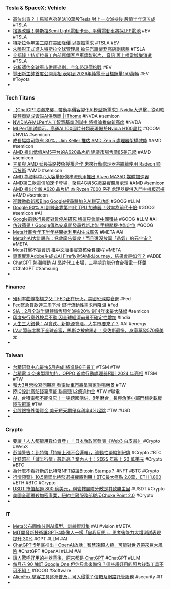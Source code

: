 ### Tesla & SpaceX; Vehicle
- [高位出貨？｜馬斯克弟弟沽10萬股Tesla 對上一次減持後 股價半年瀉五成](https://today.line.me/hk/v2/article/9mrlWRr) #TSLA
- [捨鎳改鐵！特斯拉Semi Light電動卡車、平價電動車將採LFP電池](https://news.cnyes.com/news/id/5138513) #EV #TSLA
- [特斯拉今年第三度在美國降價 以提振需求](https://m.cnyes.com/news/id/5138837) #TSLA #EV
- [朱曉彤正式進入特斯拉全球管理層 擔任汽車業務高級副總裁](https://news.cnyes.com/news/id/5138706) #TSLA
- [全都錄！特斯拉員工內部瘋傳客戶車錄製影片、音訊 再上標當娛樂消遣](https://news.cnyes.com/news/id/5138516) #TSLA
- [分析師估全球車市供應過剩，今年恐現價格戰](https://technews.tw/2023/04/06/car-glut-to-trigger-price-war-in-mid-2023/) #EV
- [豐田新主帥首度公開亮相 表明到2026年純電車目標銷量150萬輛](https://m.cnyes.com/news/id/5138913) #EV #Toyota
-
### Tech Titans
- [【ChatGPT浪潮來襲，帶動平價客製化AI模型新需求】Nvidia大進擊，從AI軟硬體商變成雲端AI供應商 | iThome](https://www.ithome.com.tw/news/156286) #NVDA #semicon
- [NVIDIA在MLPerf人工智慧基準測試中 將推論推向新高度](https://wantrich.chinatimes.com/news/20230406900926-420501) #NVDA
- [MLPerf測試顯示，高通AI 100圖片分類表現優於Nvidia H100晶片](https://tw.stock.yahoo.com/news/mlperf測試顯示-高通ai-100圖片分類表現優於nvidia-h100晶片-003254044.html) #QCOM #NVDA #semicon
- [成長幅度可能有 30%，Jim Keller 推估 AMD Zen 5 處理器架構效能](https://benchlife.info/jim-keller-tenstorrent-unveiled-amd-zen-5-data-center-cpu-performance/) #AMD #semicon
- [AMD 推出低價AM5平台的A620晶片組 建議市場售價85美元起](https://www.computerdiy.com.tw/amd-a620/) #AMD #semicon
- [三星與 AMD 延長策略技術授權合作 未來行動處理器將繼續使用 Radeon 顯示技術](https://www.cool3c.com/article/191746) #AMD #semicon
- [AMD 為資料中心大容量影像串流應用推出 Alveo MA35D 媒體加速器](https://news.xfastest.com/interview/126207/amd-為資料中心大容量影像串流應用推出-alveo-ma35d-媒體加速/)
- [AMD第二款電信加速卡登場，聚焦4G與5G網路實體層處理](https://www.ithome.com.tw/review/156133) #AMD #semicon
- [AMD 推出全新 A620 晶片組 為 Ryzen 7000 系列處理器提供入門主機板選擇](https://gnn.gamer.com.tw/detail.php?sn=247916) #AMD #semicon
- [迎戰微軟新版Bing Google搜尋將加入AI聊天功能](https://m.cnyes.com/news/id/5138499) #GOOG #LLM
- [Google 90% AI 訓練全靠第四代 TPU 加速器！效率為前代十倍](https://www.inside.com.tw/article/31235-google-AI-TPU) #GOOG #semicon #AI
- [Google前執行長反對暫停AI研究 稱這只會讓中國獲益](https://news.cnyes.com/news/id/5138830) #GOOG #LLM #AI
- [仿效蘋果！Google傳為安卓開發尋找新功能  手機關機也能定位](https://3c.ltn.com.tw/news/52689) #GOOG
- [Meta計畫今年下半年將開始利用AI生成廣告](https://www.ithome.com.tw/news/156257) #META #AI
- [Meta的AI大計曝光：拯救廣告營收！而且還沒放棄「過氣」的元宇宙？](https://tw.news.yahoo.com/meta的ai大計曝光-拯救廣告營收-而且還沒放棄-過氣-的元宇宙-065214164.html) #META
- [Meta打擊不實資訊 推中文版事實查核免費課程](https://tw.news.yahoo.com/meta打擊不實資訊-推中文版事實查核免費課程-045516503.html) #META
- [專家實測Adobe生成式AI Firefly對決MidJourney，結果會是如何？](https://www.techbang.com/posts/105220-what-will-be-the-outcome-of-the-fledgling-ai-drawing-adobe) #ADBE
- [ChatGPT 熱潮帶動 AI 晶片代工市場，三星期許能分食台積電一杯羹](https://technews.tw/2023/04/06/three-weeks-may-be-able-to-share-the-ai-chip-foundry-market/) #ChatGPT #Samsung
-
### Finance
- [殖利率曲線指標之父：FED正在玩火，美國恐深度衰退](https://www.moneydj.com/kmdj/news/newsviewer.aspx?a=93c8628f-c83e-4edc-8e01-3551943f68d2) #Fed
- [Fed緊急貸款連三周下滑 銀行流動性需求再降溫](https://news.cnyes.com/news/id/5138519) #Fed
- [SIA：2月全球半導體銷售額年減逾20% 創14年來最大降幅](https://m.cnyes.com/news/id/5138526) #semicon
- [印度央行意外按兵不動 因全球經濟前景不確定性增加](https://news.cnyes.com/news/id/5137731) #India
- [人生三大錯覺：AI會跌、新能源會漲、大牛市要來了？](https://m.hk.investing.com/analysis/article-104184) #AI #energy
- [LV老闆首度奪下全球首富，馬斯克被他踢走！貝佐斯最慘，身家蒸發570億美元](https://www.bnext.com.tw/article/74700/the-worlds-billionaires-2023-)
-
### Taiwan
- [台積研發中心最快5月完成 將進駐8千員工](https://ctee.com.tw/news/tech/839384.html) #TSM #TW
- [台積電 4 奈米製程加持，OPPO 首款行動處理器預計 2024 年亮相](https://technews.tw/2023/04/07/oppos-first-mobile-processor-is-expected-to-debut-in-2024/) #TSM #TW
- [和大3月營收寫同期高 看電動車市將呈百家爭鳴榮景](https://news.cnyes.com/news/id/5139029) #TW
- [陸IC設計廠賠錢棄產能 聯電賺1.2億違約金](https://ctee.com.tw/news/china/838992.html) #TW #聯電
- [AI、台積電都不能沒它！一場跨國購併、8年磨合，長興角落小部門翻身載板隱形冠軍](https://today.line.me/tw/v2/article/PGXQNLj) #TW
- [公股銀搶外幣資金 美元短天期優存利率4%起跳](https://news.cnyes.com/news/id/5138842) #TW #USD
-
### Crypto
- [要讓「人人都能用數位資產」！日本執政黨發表《Web3 白皮書》](https://blockcast.it/2023/04/07/japans-ruling-party-published-web3-white-paper-to-promote-industry-growth/) #Crypto #Web3
- [彭博警告：比特幣「持續上漲不合邏輯」，流動性緊縮創紀錄](https://www.blocktempo.com/bloomberg-said-bitcoin-continued-rise-may-be-illogical/) #Crypto #BTC
- [比特幣迎「減半行情」飆新高？業內人士：2025 年衝上 20 萬美元](https://blockcast.it/2023/04/06/bitcoin-on-track-to-hit-180000-in-its-next-halving-cycle-longtime-market-participant-said/) #Crypto #BTC
- [為什麼不看好新的比特幣NFT協議Bitcoin Stamps？](https://m.cnyes.com/news/id/5138777) #NFT #BTC #Crypto
- [行情預警》10.5億鎂比特幣選擇權將到期！BTC最大痛點 2.8萬、ETH 1,800](https://www.blocktempo.com/over-1-billion-btc-and-eth-options-expire-today-shanghai/) #ETH #BTC #Crypto
- [USDT 市值超過 800 億美元，稱管轄風險分散是其致勝主因](https://abmedia.io/usdt-market-cap-over-8e-jurisdictional-diversify-is-key-factor) #USDT #Crypto
- [美國全面獵殺加密產業，紐約金融服務部駁斥Choke Point 2.0](https://abmedia.io/us-hunt-for-crypto-called-choke-point-2-0) #Crypto
-
### IT
- [Meta公布圖像分割AI模型、訓練資料集](https://www.ithome.com.tw/news/156259) #AI #vision #META
- [MIT開發新技術讓GPT-4能像人一樣「自我反思」，思考後能力大增測試表現提升 30%](https://www.techbang.com/posts/105182-gpt-4-increased-ability-after-self-reflection-and-improved) #GPT #LLM #AI
- [ChatGPT-5年底推出！OpenAI放話：智慧遠超人類，可能對世界帶來巨大風險](https://www.blocktempo.com/will-chatgpt-surpass-human-intelligence-gpt-5-to-be-released-at-the-end-of-this-year/) #ChatGPT #OpenAI #LLM #AI
- [讓人驚呼好用的神器背後，原來都是 ChatGPT](https://technews.tw/2023/04/07/all-is-chatgpt/) #ChatGPT #LLM
- [每月花 90 塊訂 Google One 但你只拿來備份？這些超好用的照片後製工具不可不知！](https://agirls.aotter.net/post/62037) #GOOG #Software
- [AlienFox 駭客工具逐漸普及，可入侵電子信箱及網路託管服務](https://technews.tw/2023/04/07/alienfox-hacking-tools-are-gaining-popularity-in-recent-days/) #security #IT
-